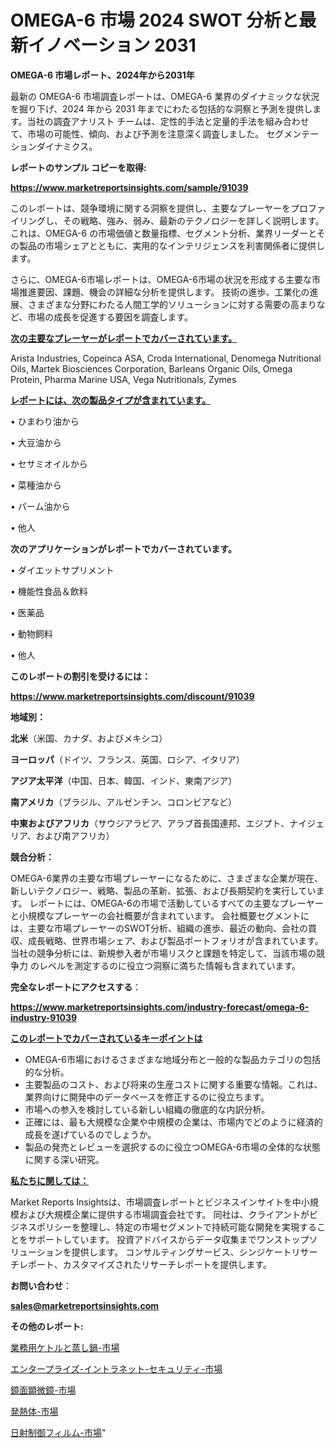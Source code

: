# OMEGA-6 市場 2024 SWOT 分析と最新イノベーション 2031

<strong>OMEGA-6 市場レポート、2024年から2031年</strong>

最新の OMEGA-6 市場調査レポートは、OMEGA-6 業界のダイナミックな状況を掘り下げ、2024 年から 2031 年までにわたる包括的な洞察と予測を提供します。当社の調査アナリスト チームは、定性的手法と定量的手法を組み合わせて、市場の可能性、傾向、および予測を注意深く調査しました。 セグメンテーションダイナミクス。



<strong>レポートのサンプル コピーを取得:</strong> <a href=https://www.marketreportsinsights.com/sample/91039>

<strong><u>https://www.marketreportsinsights.com/sample/91039</u></strong></a>

このレポートは、競争環境に関する洞察を提供し、主要なプレーヤーをプロファイリングし、その戦略、強み、弱み、最新のテクノロジーを詳しく説明します。 これは、OMEGA-6 の市場価値と数量指標、セグメント分析、業界リーダーとその製品の市場シェアとともに、実用的なインテリジェンスを利害関係者に提供します。

さらに、OMEGA-6市場レポートは、OMEGA-6市場の状況を形成する主要な市場推進要因、課題、機会の詳細な分析を提供します。 技術の進歩、工業化の進展、さまざまな分野にわたる人間工学的ソリューションに対する需要の高まりなど、市場の成長を促進する要因を調査します。



<strong><u>次の主要なプレーヤーがレポートでカバーされています。</u></strong>

Arista Industries, Copeinca ASA, Croda International, Denomega Nutritional Oils, Martek Biosciences Corporation, Barleans Organic Oils, Omega Protein, Pharma Marine USA, Vega Nutritionals, Zymes



<strong><u><b>レポートには、次の製品タイプが含まれています。</b></u></strong>

• ひまわり油から

• 大豆油から

• セサミオイルから

• 菜種油から

• パーム油から

• 他人



<strong><b>次のアプリケーションがレポートでカバーされています。</b></strong>

• ダイエットサプリメント

• 機能性食品＆飲料

• 医薬品

• 動物飼料

• 他人



<strong><b>このレポートの割引を受けるには：</b></strong><a href=https://www.marketreportsinsights.com/discount/91039>

<strong><u>https://www.marketreportsinsights.com/discount/91039</u></strong></a>



<strong>地域別：</strong>



<strong>北米</strong>（米国、カナダ、およびメキシコ）



<strong>ヨーロッパ</strong>（ドイツ、フランス、英国、ロシア、イタリア）



<strong>アジア太平洋</strong>（中国、日本、韓国、インド、東南アジア）



<strong>南アメリカ</strong>（ブラジル、アルゼンチン、コロンビアなど）



<strong>中東およびアフリカ</strong>（サウジアラビア、アラブ首長国連邦、エジプト、ナイジェリア、および南アフリカ）



<strong>競合分析：</strong>

OMEGA-6業界の主要な市場プレーヤーになるために、さまざまな企業が現在、新しいテクノロジー、戦略、製品の革新、拡張、および長期契約を実行しています。 レポートには、OMEGA-6の市場で活動しているすべての主要なプレーヤーと小規模なプレーヤーの会社概要が含まれています。 会社概要セグメントには、主要な市場プレーヤーのSWOT分析、組織の進歩、最近の動向、会社の買収、成長戦略、世界市場シェア、および製品ポートフォリオが含まれています。 当社の競争分析には、新規参入者が市場リスクと課題を特定して、当該市場の競争力 のレベルを測定するのに役立つ洞察に満ちた情報も含まれています。



<strong>完全なレポートにアクセスする</strong>：

<a href=https://www.marketreportsinsights.com/industry-forecast/omega-6-industry-91039>

<strong><u>https://www.marketreportsinsights.com/industry-forecast/omega-6-industry-91039</u></strong></a>



<strong><u><b>このレポートでカバーされているキーポイントは</b></u></strong>
<ul>
  <li>OMEGA-6市場におけるさまざまな地域分布と一般的な製品カテゴリの包括的な分析。</li>
  <li>主要製品のコスト、および将来の生産コストに関する重要な情報。これは、業界向けに開発中のデータベースを修正するのに役立ちます。</li>
  <li>市場への参入を検討している新しい組織の徹底的な内訳分析。</li>
  <li>正確には、最も大規模な企業や中規模の企業は、市場内でどのように経済的成長を遂げているのでしょうか。</li>
  <li>製品の発売とレビューを選択するのに役立つOMEGA-6市場の全体的な状態に関する深い研究。</li>
</ul>


<strong><u><b>私たちに関しては：</b></u></strong>

Market Reports Insightsは、市場調査レポートとビジネスインサイトを中小規模および大規模企業に提供する市場調査会社です。 同社は、クライアントがビジネスポリシーを整理し、特定の市場セグメントで持続可能な開発を実現することをサポートしています。 投資アドバイスからデータ収集までワンストップソリューションを提供します。 コンサルティングサービス、シンジケートリサーチレポート、カスタマイズされたリサーチレポートを提供します。



<strong><b>お問い合わせ</b></strong>：

<a href=mailto:sales@marketreportsinsights.com>

<strong><u>sales@marketreportsinsights.com</u></strong></a>



<strong>その他のレポート:</strong>

<a href=https://www.linkedin.com/pulse/業務用ケトルと蒸し鍋-市場-2030-年までの需要に焦点を当てた-2023-5n2yf/>業務用ケトルと蒸し鍋-市場</a>

<a href=https://www.linkedin.com/pulse/エンタープライズ-イントラネット-セキュリティ-市場-2023-推進要因と成長機会-nr6if/>エンタープライズ-イントラネット-セキュリティ-市場</a>

<a href=https://www.linkedin.com/pulse/鏡面顕微鏡-市場-2023-swot-分析と最新イノベーション-2030-pr-news-hub-lfxmf/>鏡面顕微鏡-市場</a>

<a href=https://www.linkedin.com/pulse/発熱体-市場-2023-swot-分析と成長率-2030-analytics-achievers-24-analysis-wu9vf/>発熱体-市場</a>

<a href=https://www.linkedin.com/pulse/日射制御フィルム-市場-2023-swot-分析と最新イノベーション-2030-pr-news-hub-29nef/>日射制御フィルム-市場</a>"
